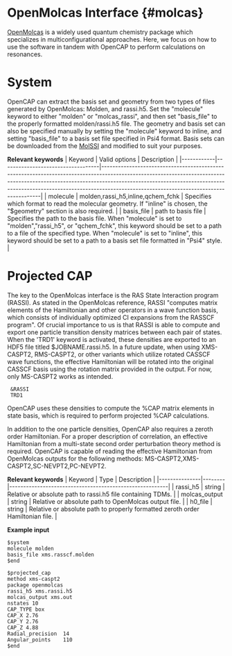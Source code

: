 OpenMolcas Interface {#molcas}
=============================

[OpenMolcas](https://molcas.gitlab.io/OpenMolcas/sphinx/) is a widely used quantum chemistry package which specializes in multiconfigurational approaches.
Here, we focus on how to use the software in tandem with OpenCAP to perform calculations on resonances. 

System
======

OpenCAP can extract the basis set and geometry from two types of files generated by OpenMolcas:
Molden, and rassi.h5. Set the "molecule" keyword to either "molden" or "molcas_rassi", and
then set "basis_file" to the properly formatted molden/rassi.h5 file. The geometry and 
basis set can also be specified manually by setting the "molecule" keyword to inline, and
setting "basis_file" to a basis set file specified in Psi4 format. Basis sets can be downloaded from the [MolSSI](https://www.basissetexchange.org/) and modified to suit your purposes.

__Relevant keywords__
| Keyword    | Valid options                     | Description                                                                                                                                                                                                                                                                                      |
|------------|-----------------------------------|--------------------------------------------------------------------------------------------------------------------------------------------------------------------------------------------------------------------------------------------------------------------------------------------------|
| molecule   | molden,rassi_h5,inline,qchem_fchk | Specifies which format to read the molecular geometry. If "inline" is chosen, the "$geometry" section is also required.                                                                                                                                                                          |
| basis_file | path to basis file                | Specifies the path to the basis file. When "molecule" is set to "molden","rassi_h5", or "qchem_fchk", this keyword should be set to a path to a file of the specified type. When "molecule" is set to  "inline", this keyword should be set to a path to a basis set file formatted in "Psi4" style. |

Projected CAP
=============

The key to the OpenMolcas interface is the RAS State Interaction program (RASSI). As stated in the OpenMolcas reference, RASSI "computes matrix elements of the Hamiltonian and other operators in a wave function basis, which consists of individually optimized CI expansions from the RASSCF program". Of crucial importance to us is that RASSI is able to compute and export one particle transition density matrices between each pair of states. When the 'TRD1' keyword is activated, these densities are exported to an HDF5 file titled $JOBNAME.rassi.h5. In a future update, when using XMS-CASPT2, RMS-CASPT2, or other variants which utilize rotated CASSCF wave functions, the effective Hamiltonian will be rotated into the original CASSCF basis using the rotation matrix provided in the output. For now, only MS-CASPT2 works as intended.


	 &RASSI
	 TRD1

OpenCAP uses these densities to compute the 
%CAP matrix elements in state basis, which is required to perform projected %CAP 
calculations.

In addition to the one particle densities, OpenCAP also requires a zeroth order Hamiltonian.
For a proper description of correlation, an effective Hamiltonian from a multi-state 
second order perturbation theory method is required. OpenCAP is capable of reading the 
effective Hamiltonian from OpenMolcas outputs for the following methods: 
MS-CASPT2,XMS-CASPT2,SC-NEVPT2,PC-NEVPT2.

__Relevant keywords__
| Keyword | Type | Description |
|---------------|--------|---------------------------------------------------------|
| rassi_h5 | string | Relative or absolute path to rassi.h5 file containing TDMs.     |
| molcas_output | string | Relative or absolute path to OpenMolcas output file.   |
| h0_file | string | Relative or absolute path to properly formatted zeroth order Hamiltonian file.   |


__Example input__

    $system
    molecule molden
    basis_file xms.rasscf.molden
    $end

    $projected_cap
    method xms-caspt2
    package openmolcas
    rassi_h5 xms.rassi.h5
    molcas_output xms.out
    nstates 10
    CAP_TYPE box
    CAP_X 2.76
    CAP_Y 2.76
    CAP_Z 4.88
    Radial_precision  14
    Angular_points    110
    $end
